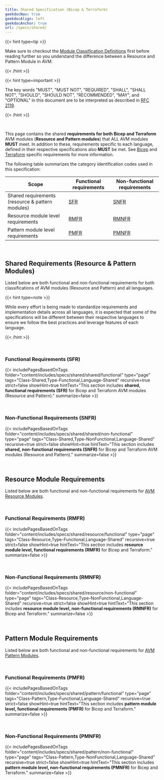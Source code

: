 ```yaml
---
title: Shared Specification (Bicep & Terraform)
geekdocNav: true
geekdocAlign: left
geekdocAnchor: true
url: /specs/shared/
---
```


{{< hint type=tip >}}

Make sure to checkout the [Module Classification Definitions](/Azure-Verified-Modules/specs/shared/module-classifications/) first before reading further so you understand the difference between a Resource and Pattern Module in AVM.

{{< /hint >}}

{{< hint type=important >}}

The key words "MUST", "MUST NOT", "REQUIRED", "SHALL", "SHALL NOT", "SHOULD", "SHOULD NOT", "RECOMMENDED”, “MAY", and "OPTIONAL" in this document are to be interpreted as described in [RFC 2119](https://www.rfc-editor.org/rfc/rfc2119).

{{< /hint >}}

<br>

This page contains the shared **requirements for both Bicep and Terraform** AVM modules (**Resource and Pattern modules**) that ALL AVM modules **MUST** meet. In addition to these, requirements specific to each language, defined in their respective specifications also **MUST** be met. See [Bicep](/Azure-Verified-Modules/specs/bicep/) and [Terraform](/Azure-Verified-Modules/specs/terraform/) specific requirements for more information.

The following table summarizes the category identification codes used in this specification:

| Scope                                            | Functional requirements               | Non-functional requirements                 |
|--------------------------------------------------|---------------------------------------|---------------------------------------------|
| Shared requirements (resource & pattern modules) | [SFR](#functional-requirements-sfr)   | [SNFR](#non-functional-requirements-snfr)   |
| Resource module level requirements               | [RMFR](#functional-requirements-rmfr) | [RMNFR](#non-functional-requirements-rmnfr) |
| Pattern module level requirements                | [PMFR](#functional-requirements-pmfr) | [PMNFR](#non-functional-requirements-pmnfr) |

<br>

## Shared Requirements (Resource & Pattern Modules)

Listed below are both functional and non-functional requirements for both classifications of AVM modules (Resource and Pattern) and all languages.

{{< hint type=note >}}

While every effort is being made to standardize requirements and implementation details across all languages, it is expected that some of the specifications will be different between their respective languages to ensure we follow the best practices and leverage features of each language.

{{< /hint >}}

<br>

### Functional Requirements (SFR)

{{< includePagesBasedOnTags folder="content/includes/specs/shared/shared/functional" type="page" tags="Class-Shared,Type-Functional,Language-Shared" recursive=true strict=false showHint=true hintText="This section includes **shared, functional requirements (SFR)** for Bicep and Terraform AVM modules (Resource and Pattern)." summarize=false >}}

<br>

### Non-Functional Requirements (SNFR)

{{< includePagesBasedOnTags folder="content/includes/specs/shared/shared/non-functional" type="page" tags="Class-Shared,Type-NonFunctional,Language-Shared" recursive=true strict=false showHint=true hintText="This section includes **shared, non-functional requirements (SNFR)** for Bicep and Terraform AVM modules (Resource and Pattern)." summarize=false >}}

<br>

## Resource Module Requirements

Listed below are both functional and non-functional requirements for [AVM Resource Modules](/Azure-Verified-Modules/specs/shared/module-classifications/).

<br>

### Functional Requirements (RMFR)

{{< includePagesBasedOnTags folder="content/includes/specs/shared/resource/functional" type="page" tags="Class-Resource,Type-Functional,Language-Shared" recursive=true strict=false showHint=true hintText="This section includes **resource module level, functional requirements (RMFR)** for Bicep and Terraform." summarize=false >}}

<br>

### Non-Functional Requirements (RMNFR)

{{< includePagesBasedOnTags folder="content/includes/specs/shared/resource/non-functional" type="page" tags="Class-Resource,Type-NonFunctional,Language-Shared" recursive=true strict=false showHint=true hintText="This section includes **resource module level, non-functional requirements (RMNFR)** for Bicep and Terraform." summarize=false >}}

<br>

## Pattern Module Requirements

Listed below are both functional and non-functional requirements for [AVM Pattern Modules](/Azure-Verified-Modules/specs/shared/module-classifications/).

<br>

### Functional Requirements (PMFR)

{{< includePagesBasedOnTags folder="content/includes/specs/shared/pattern/functional" type="page" tags="Class-Pattern,Type-Functional,Language-Shared" recursive=true strict=false showHint=true hintText="This section includes **pattern module level, functional requirements (PMFR)** for Bicep and Terraform." summarize=false >}}

<br>

### Non-Functional Requirements (PMNFR)

{{< includePagesBasedOnTags folder="content/includes/specs/shared/pattern/non-functional" type="page" tags="Class-Pattern,Type-NonFunctional,Language-Shared" recursive=true strict=false showHint=true hintText="This section includes **pattern module level, non-functional requirements (PMNFR)** for Bicep and Terraform." summarize=false >}}
